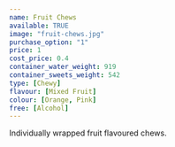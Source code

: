 ```yaml
---
name: Fruit Chews
available: TRUE
image: "fruit-chews.jpg"
purchase_option: "1"
price: 1
cost_price: 0.4
container_water_weight: 919
container_sweets_weight: 542
type: [Chewy]
flavour: [Mixed Fruit]
colour: [Orange, Pink]
free: [Alcohol]
---
```

Individually wrapped fruit flavoured chews.